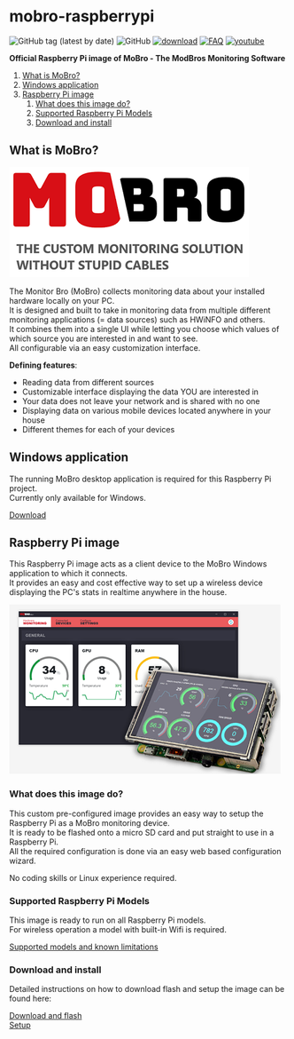 # mobro-raspberrypi

![GitHub tag (latest by date)](https://img.shields.io/github/v/tag/ModBros/mobro-raspberrypi?label=version)
![GitHub](https://img.shields.io/github/license/ModBros/mobro-raspberrypi)
[![download](https://img.shields.io/badge/-download-brightgreen.svg)](https://www.mod-bros.com/en/projects/mobro)
[![FAQ](https://img.shields.io/badge/-FAQ-f30.svg)](https://www.mod-bros.com/en/faq/mobro)
[![youtube](https://img.shields.io/badge/-youtube-red.svg)](https://www.youtube.com/watch?v=iebBcQuBhYs)

**Official Raspberry Pi image of MoBro - The ModBros Monitoring Software**

1. [What is MoBro?](#what-is-mobro)
2. [Windows application](#windows-application)
3. [Raspberry Pi image](#raspberry-pi-image)
    1. [What does this image do?](#what-does-this-image-do)
    2. [Supported Raspberry Pi Models](#supported-raspberry-pi-models)
    3. [Download and install](#download-and-install)

## What is MoBro?
![MoBro logo](./images/mobro_logo.png)

The Monitor Bro (MoBro) collects monitoring data about your installed hardware locally on your PC.  
It is designed and built to take in monitoring data from multiple different monitoring applications 
(= data sources) such as HWiNFO and others.  
It combines them into a single UI while letting you choose which values of which source you are interested in and want to see.  
All configurable via an easy customization interface. 

__Defining features__:
* Reading data from different sources
* Customizable interface displaying the data YOU are interested in
* Your data does not leave your network and is shared with no one
* Displaying data on various mobile devices located anywhere in your house
* Different themes for each of your devices

## Windows application

The running MoBro desktop application is required for this Raspberry Pi project.  
Currently only available for Windows.

[Download](https://www.mod-bros.com/en/projects/mobro)

## Raspberry Pi image

This Raspberry Pi image acts as a client device to the MoBro Windows application to which it connects.  
It provides an easy and cost effective way to set up a wireless device displaying the PC's stats in realtime anywhere in the house.

![MoBro logo](./images/mobro_software_example.png)

### What does this image do?

This custom pre-configured image provides an easy way to setup the Raspberry Pi as a MoBro monitoring device.  
It is ready to be flashed onto a micro SD card and put straight to use in a Raspberry Pi.   
All the required configuration is done via an easy web based configuration wizard. 

No coding skills or Linux experience required. 

### Supported Raspberry Pi Models

This image is ready to run on all Raspberry Pi models.  
For wireless operation a model with built-in Wifi is required.

[Supported models and known limitations](https://www.mod-bros.com/en/faq/mobro/raspberry/supported-hardware)

### Download and install

Detailed instructions on how to download flash and setup the image can be found here:

[Download and flash](https://www.mod-bros.com/en/faq/mobro/raspberry/download)  
[Setup](https://www.mod-bros.com/en/faq/mobro/raspberry/setup)
